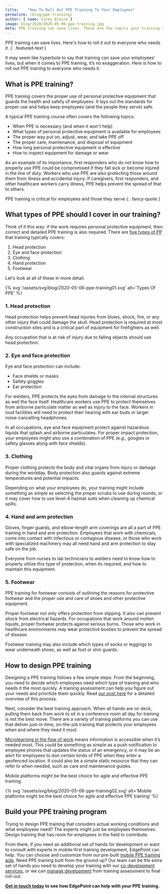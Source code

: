 ```yaml
---
title:    "How To Roll Out PPE Training To Your Employees"
permalink: /blog/ppe-training/
author: { name: Corey Bleich }
image: blog/2020/2020-05-06-ppe-training.jpg
meta: PPE training can save lives. These are the topics your training should cover and your guide on how to roll it out to employees who needs it.
---
```


PPE training can save lives. Here's how to roll it out to everyone who needs it. 
{: .featured-text }

It may seem like hyperbole to say that training can save your employees’ lives, but when it comes to PPE training, it’s no exaggeration. Here is how to roll out PPE training to everyone who needs it.

## What is PPE training? 

PPE training covers the proper use of personal protective equipment that guards the health and safety of employees. It lays out the standards for proper use and helps keep employees (and the people they serve) safe.

A typical PPE training course often covers the following topics:

* When PPE is necessary (and when it won't help)
* What types of personal protective equipment is available for employees
* The proper way put on, adjust, wear, and take PPE off
* The proper care, maintenance, and disposal of equipment
* How long personal protective equipment is effective
* How to inspect equipment for damage or wear 

As an example of its importance, first responders who do not know how to properly use PPE could be compromised if they fall sick or become injured in the line of duty. Workers who use PPE are also protecting those around them from illness and accidental injury. If caregivers, first responders, and other healthcare workers carry illness, PPE helps prevent the spread of that to others. 

PPE training is critical for employees and those they serve
{: .fancy-quote }

## What types of PPE should I cover in our training? 

Think of it this way: if the work requires personal protective equipment, then correct and detailed PPE training is also required. There are [five types of PP](https://www.osha.gov/Publications/osha3151.pdf) that training typically covers:

1. Head protection
2. Eye and face protection
3. Clothing
4. Hand protection
5. Footwear

Let's look at all of these in more detail. 

{% svg '/assets/svg/blog/2020-05-06-ppe-training01.svg' alt='Types Of PPE' %}

### 1. Head protection

Head protection helps prevent head injuries from blows, shock, fire, or any other injury that could damage the skull. Head protection is required at most construction sites and is a critical part of equipment for firefighters as well.

Any occupation that is at risk of injury due to falling objects should use head protection.

### 2. Eye and face protection

Eye and face protection can include: 

* Face shields or masks
* Safety goggles
* Ear protection

For welders, PPE protects the eyes from damage to the internal structures as well the face itself. Healthcare workers use PPE to protect themselves from airborne particulate matter as well as injury to the face. Workers in loud facilities will need to protect their hearing with ear buds or larger noise-cancelling headphones. 

In all occupations, eye and face equipment protect against hazardous liquids that splash and airborne particulates. For proper impact protection, your employees might also use a combination of PPE (e.g., googles or safety glasses along with face shields).

### 3. Clothing

Proper clothing protects the body and vital organs from injury or damage during the workday. Body protection also guards against extreme temperatures and potential impacts.

Depending on what your employees do, your training might include something as simple as selecting the proper scrubs to use during rounds, or it may cover how to use level-4 hazmat suits when cleaning up chemical spills.

### 4. Hand and arm protection

Gloves, finger guards, and elbow-length arm coverings are all a part of PPE training in hand and arm protection. Employees that work with chemicals, come into contact with infectious or contagious disease, or those who work with specialized machinery may all need hand and arm protection to stay safe on the job. 

Everyone from nurses to lab technicians to welders need to know how to properly utilize this type of protection, when its required, and how to maintain this equipment.  

### 5. Footwear

PPE training for footwear consists of outlining the reasons for protective footwear and the proper use and care of shoes and other protective equipment. 

Proper footwear not only offers protection from slipping. It also can prevent shock from electrical hazards. For occupations that work around molten liquids, proper footwear protects against serious burns. Those who work in healthcare environments may wear protective booties to prevent the spread of disease. 

Footwear training may also include which types of socks or leggings to wear underneath shoes, as well as foot or shin guards. 

## How to design PPE training 

Designing a PPE training follows a few simple steps. From the beginning, you need to decide which employees need which type of training and who needs it the most quickly. A training assessment can help you figure out your needs and prioritize them quickly. Read [our post here](/blog/training-needs-analysis/) for a detailed overview of this process. 

Next, consider the best training approach. When all hands are on deck, pulling them back from work to sit in a conference room all day for training is not the best move. There are a variety of training platforms you can use that deliver just-in-time, on-the-job training that protects your employees when and where they need it most. 

[Microlearning in the flow of work](https://www.pinpointworkforce.com/post/microlearing-in-the-flow-of-work) means information is accessible when it’s needed most. This could be something as simple as a push notification to employee phones that updates the status of an emergency, or it may be an alert for employees to don certain kinds of PPE when they enter a geofenced location. It could also be a simple static resource that they can refer to when needed, such as care and maintenance guides. 

Mobile platforms might be the best choice for agile and effective PPE training.

{% svg '/assets/svg/blog/2020-05-06-ppe-training02.svg' alt='Mobile platforms might be the best choice for agile and effective PPE training' %}

## Build your PPE training program 

Trying to design PPE training that considers actual working conditions and what employees need? The experts might just be employees themselves. Design training that has room for employees in the field to contribute. 

From there, if you need an additional set of hands for development or want to consult with experts in mobile-first training development, EdgePoint can help. You can choose and customize from our pre-built [mobile PPE training aids](https://www.pinpointworkforce.com/content). Need PPE training built from the ground up? Our team can be the extra set of hands you need to develop your training with our [co-development services](/co-development-services/), or we can [manage development](/custom-elearning-course-development/) from training assessment to final roll-out. 

<strong>[Get in touch today](/contact/) to see how EdgePoint can help with your PPE training.</strong>